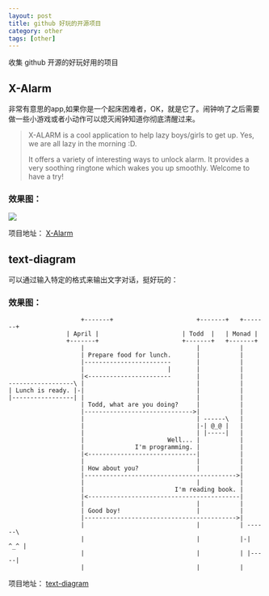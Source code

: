 ```yaml
---
layout: post
title: github 好玩的开源项目
category: other
tags: [other]
---
```


收集 github 开源的好玩好用的项目


## X-Alarm 

非常有意思的app,如果你是一个起床困难者，OK，就是它了。闹钟响了之后需要做一些小游戏或者小动作可以熄灭闹钟知道你彻底清醒过来。

> X-ALARM is a cool application to help lazy boys/girls to get up.
> Yes, we are all lazy in the morning :D.
> 
> It offers a variety of interesting ways to unlock alarm.
> It provides a very soothing ringtone which wakes you up smoothly.
> Welcome to have a try!

### 效果图：
![](https://loop-x.github.io/X-Alarm/assets/css/images/banner.png) <br/>

项目地址：
[X-Alarm](https://loop-x.github.io/X-Alarm/)


## text-diagram
可以通过输入特定的格式来输出文字对话，挺好玩的：


### 效果图：

``` 
                    +-------+                       +-------+   +-------+
                | April |                       | Todd  |   | Monad |
                +-------+                       +-------+   +-------+
                    |                               |           |
                    | Prepare food for lunch.       |           |
                    |------------------------       |           |
                    |                       |       |           |
                    |<-----------------------       |           |
------------------\ |                               |           |
| Lunch is ready. |-|                               |           |
|-----------------| |                               |           |
                    | Todd, what are you doing?     |           |
                    |------------------------------>|           |
                    |                               | ------\   |
                    |                               |-| @_@ |   |
                    |                               | |-----|   |
                    |                       Well... |           |
                    |              I'm programming. |           |
                    |<------------------------------|           |
                    |                               |           |
                    | How about you?                |           |
                    |------------------------------------------>|
                    |                               |           |
                    |                         I'm reading book. |
                    |<------------------------------------------|
                    |                               |           |
                    | Good boy!                     |           |
                    |------------------------------------------>|
                    |                               |           | ------\
                    |                               |           |-| ^_^ |
                    |                               |           | |-----|
                    |                               |           |
``` 


项目地址：
[text-diagram](https://github.com/weidagang/text-diagram)



